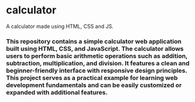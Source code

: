 # calculator
A calculator made  using HTML, CSS and JS.

### This repository contains a simple calculator web application built using HTML, CSS, and JavaScript. The calculator allows users to perform basic arithmetic operations such as addition, subtraction, multiplication, and division. It features a clean and beginner-friendly interface with responsive design principles. This project serves as a practical example for learning web development fundamentals and can be easily customized or expanded with additional features.

